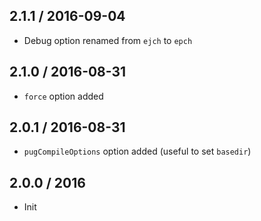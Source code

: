 ## 2.1.1 / 2016-09-04

- Debug option renamed from `ejch` to `epch`

## 2.1.0 / 2016-08-31

- `force` option added

## 2.0.1 / 2016-08-31

- `pugCompileOptions` option added (useful to set `basedir`)

## 2.0.0 / 2016

- Init
